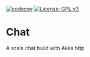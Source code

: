 

[![codecov](https://codecov.io/gh/Fszta/ChatApp/branch/master/graph/badge.svg?token=VKK9LYLH1J)](https://codecov.io/gh/Fszta/ChatApp)
[![License: GPL v3](https://img.shields.io/badge/License-GPLv3-blue.svg)](https://www.gnu.org/licenses/gpl-3.0)
<h1>Chat</h1>
<p>A scala chat build with Akka http</p>

